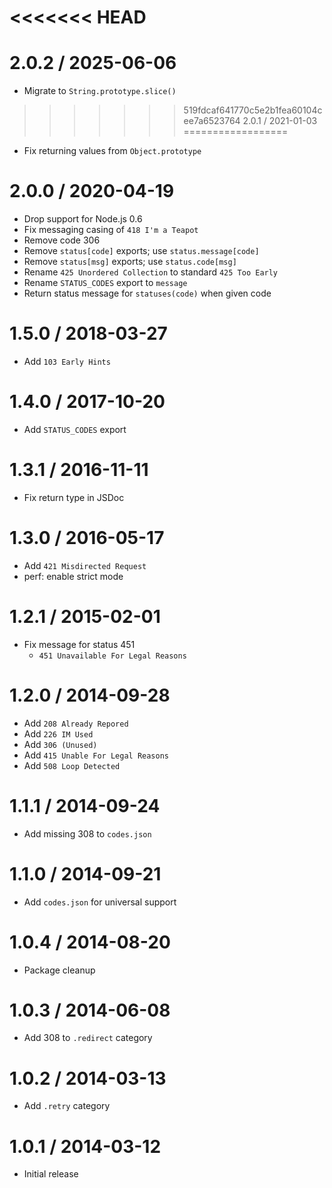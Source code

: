 <<<<<<< HEAD
=======
2.0.2 / 2025-06-06
==================

  * Migrate to `String.prototype.slice()`

>>>>>>> 519fdcaf641770c5e2b1fea60104cee7a6523764
2.0.1 / 2021-01-03
==================

  * Fix returning values from `Object.prototype`

2.0.0 / 2020-04-19
==================

  * Drop support for Node.js 0.6
  * Fix messaging casing of `418 I'm a Teapot`
  * Remove code 306
  * Remove `status[code]` exports; use `status.message[code]`
  * Remove `status[msg]` exports; use `status.code[msg]`
  * Rename `425 Unordered Collection` to standard `425 Too Early`
  * Rename `STATUS_CODES` export to `message`
  * Return status message for `statuses(code)` when given code

1.5.0 / 2018-03-27
==================

  * Add `103 Early Hints`

1.4.0 / 2017-10-20
==================

  * Add `STATUS_CODES` export

1.3.1 / 2016-11-11
==================

  * Fix return type in JSDoc

1.3.0 / 2016-05-17
==================

  * Add `421 Misdirected Request`
  * perf: enable strict mode

1.2.1 / 2015-02-01
==================

  * Fix message for status 451
    - `451 Unavailable For Legal Reasons`

1.2.0 / 2014-09-28
==================

  * Add `208 Already Repored`
  * Add `226 IM Used`
  * Add `306 (Unused)`
  * Add `415 Unable For Legal Reasons`
  * Add `508 Loop Detected`

1.1.1 / 2014-09-24
==================

  * Add missing 308 to `codes.json`

1.1.0 / 2014-09-21
==================

  * Add `codes.json` for universal support

1.0.4 / 2014-08-20
==================

  * Package cleanup

1.0.3 / 2014-06-08
==================

  * Add 308 to `.redirect` category

1.0.2 / 2014-03-13
==================

  * Add `.retry` category

1.0.1 / 2014-03-12
==================

  * Initial release
